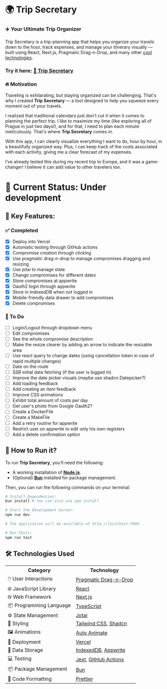 # 🌍 Trip Secretary
### ✈️ Your Ultimate Trip Organizer

Trip Secretary is a trip-planning app that helps you organize your travels down to the hour, track expenses, and manage your itinerary visually — built using React, Next.js, Pragmatic Drag-n-Drop, and many other [cool technologies](#️-technologies-used).

### Try it here: [🔗 Trip Secretary](https://trip-secretary.vercel.app/)

### 🔥 Motivation
Traveling is exhilarating, but staying organized can be challenging. That's why I created **Trip Secretary** — a tool designed to help you squeeze every moment out of your travels.

I realized that traditional calendars just don't cut it when it comes to planning the perfect trip. I like to maximize my time (like exploring all of Prague in just two days!), and for that, I need to plan each minute meticulously. That's where **Trip Secretary** comes in.

With this app, I can clearly visualize everything I want to do, hour by hour, in a beautifully organized way. Plus, I can keep track of the costs associated with each activity, giving me a clear forecast of my expenses.

I’ve already tested this during my recent trip to Europe, and it was a game-changer! I believe it can add value to other travelers too.

# 🚧 Current Status: **Under development**

## 🎯 Key Features:

### ✅ Completed
* [x] Deploy into Vercel
* [x] Automatic testing through GitHub actions
* [x] Compromise creation through clicking
* [x] Use pragmatic drag-n-drop to manage compromises dragging and resizing
* [x] Use jotai to manage state
* [x] Change compromises for different dates
* [x] Store compromises at appwrite
* [x] Oauth2 login through appwrite
* [x] Store in IndexedDB when not logged in
* [x] Mobile-friendly data drawer to add compromises
* [x] Delete compromises

### 📝 To Do
* [ ] Login/Logout through dropdown menu
* [ ] Edit compromises
* [ ] See the whole compromise description
* [ ] Make the resize clearer by adding an arrow to indicate the resizable area
* [ ] Use react query to change dates (using cancellation token in case of rapid multiple changes)
* [ ] Date on the route
* [ ] SSR initial data fetching (if the user is logged in)
* [ ] Improve the date picker visuals (maybe use shadcn Datepicker?)
* [ ] Add loading feedback
* [ ] Add creating an item feedback
* [ ] Improve CSS animations
* [ ] Exhibit total amount of costs per day
* [ ] Get user's photo from Google Oauth2?
* [ ] Create a DockerFile
* [ ] Create a MakeFile
* [ ] Add a retry routine for appwrite
* [ ] Restrict user on appwrite to edit only his own registers
* [ ] Add a delete confirmation option

## 🚀 How to Run it?

To run **Trip Secretary**, you’ll need the following:

- A working installation of **[Node.js](https://nodejs.org/)**.
- (Optional) **[Bun](https://bun.sh/)** installed for package management.


Then, you can run the following commands on your terminal:

```bash
# Install Dependencies:
bun install # You can also use npm install

# Start the Development Server:
npm run dev

# The application will be available at http://localhost:3000.

# Run Tests:
npm run test
```

## 🛠️ Technologies Used

<table style="width:100%">
  <tr>
    <th>Category</th>
    <th>Technology</th>
  </tr>
  <tr>
    <td>🖱️ User Interactions</td>
    <td><a href="https://github.com/atlassian/pragmatic-drag-and-drop">Pragmatic Drag-n-Drop</a></td>
  </tr>
  <tr>
    <td>🌐 JavaScript Library</td>
    <td><a href="https://react.dev/">React</a></td>
  </tr>
  <tr>
    <td>🌐 Web Framework</td>
    <td><a href="https://nextjs.org/">Next.js</a></td>
  </tr>
  <tr>
    <td>📦 Programming Language</td>
    <td><a href="https://www.typescriptlang.org/">TypeScript</a></td>
  </tr>
  <tr>
    <td>⚙️ State Management</td>
    <td><a href="https://jotai.org/">Jotai</a></td>
  </tr>
  <tr>
    <td>🎨 Styling</td>
    <td><a href="https://tailwindcss.com/">Tailwind CSS</a>, <a href="https://ui.shadcn.com/">Shadcn</a></td>
  </tr>
  <tr>
    <td>🖼️ Animations</td>
    <td><a href="https://auto-animate.formkit.com/">Auto Animate</a></td>
  </tr>
  <tr>
    <td>🚀 Deployment</td>
    <td><a href="https://vercel.com/">Vercel</a></td>
  </tr>
  <tr>
    <td>📂 Data Storage</td>
    <td><a href="https://www.w3.org/TR/IndexedDB/">IndexedDB</a>, <a href="https://appwrite.io/">Appwrite</a></td>
  </tr>
  <tr>
    <td>💻 Testing</td>
    <td><a href="https://jestjs.io/">Jest</a>, <a href="https://github.com/features/actions">GitHub Actions</a></td>
  </tr>
  <tr>
    <td>📦 Package Management</td>
    <td><a href="https://bun.sh/">Bun</a></td>
  </tr>
  <tr>
    <td>🔧 Code Formatting</td>
    <td><a href="https://prettier.io/">Prettier</a></td>
  </tr>
</table>
